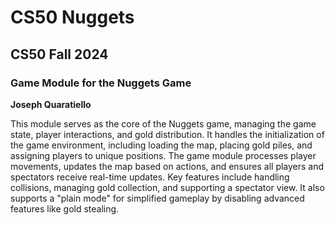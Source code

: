 # CS50 Nuggets
## CS50 Fall 2024

### Game Module for the Nuggets Game
**Joseph Quaratiello**

This module serves as the core of the Nuggets game, managing the game state, player interactions, and gold distribution. It handles the initialization of the game environment, including loading the map, placing gold piles, and assigning players to unique positions. The game module processes player movements, updates the map based on actions, and ensures all players and spectators receive real-time updates. Key features include handling collisions, managing gold collection, and supporting a spectator view. It also supports a "plain mode" for simplified gameplay by disabling advanced features like gold stealing.
